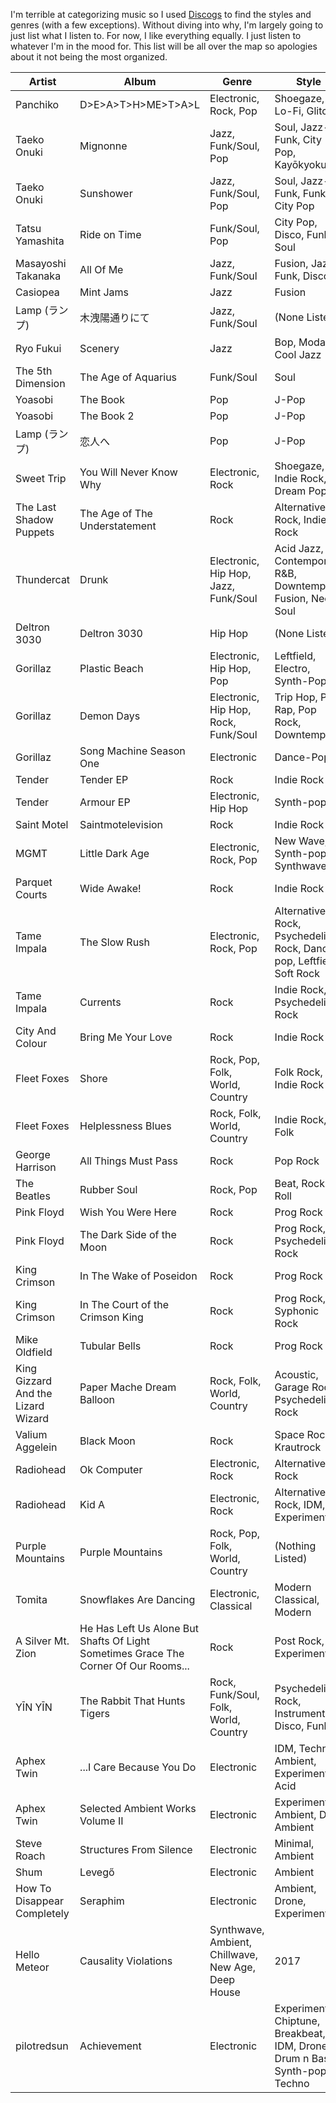 I'm terrible at categorizing music so I used [Discogs](https://www.discogs.com) to find the styles and genres (with a few exceptions). Without diving into why, I'm largely going to just list what I listen to. For now, I like everything equally. I just listen to whatever I'm in the mood for. This list will be all over the map so apologies about it not being the most organized.

| Artist | Album | Genre | Style | Year | 
| ------ | ----- | ----- | ----- | ---- | 
| Panchiko | D>E>A>T>H>ME>T>A>L | Electronic, Rock, Pop | Shoegaze, Lo-Fi, Glitch | 2000 |
| Taeko Onuki | Mignonne | Jazz, Funk/Soul, Pop | Soul, Jazz-Funk, City Pop, Kayōkyoku | 1978 |
| Taeko Onuki | Sunshower | Jazz, Funk/Soul, Pop | Soul, Jazz-Funk, Funk, City Pop | 1977 |
| Tatsu Yamashita | Ride on Time | Funk/Soul, Pop | City Pop, Disco, Funk, Soul | 1980 |
| Masayoshi Takanaka | All Of Me | Jazz, Funk/Soul | Fusion, Jazz-Funk, Disco | 1979 |
| Casiopea | Mint Jams | Jazz | Fusion | 1982 | 
| Lamp (ランプ) | 木洩陽通りにて | Jazz, Funk/Soul | (None Listed) | 2005 | 
| Ryo Fukui | Scenery | Jazz | Bop, Modal, Cool Jazz | 1976 | 
| The 5th Dimension | The Age of Aquarius | Funk/Soul | Soul | 1969 | 
| Yoasobi | The Book | Pop | J-Pop | 2021 |
| Yoasobi | The Book 2 | Pop | J-Pop | 2021 |
| Lamp (ランプ) | 恋人へ | Pop | J-Pop | 2004 | 
| Sweet Trip | You Will Never Know Why | Electronic, Rock | Shoegaze, Indie Rock, Dream Pop | 2009 | 
| The Last Shadow Puppets | The Age of The Understatement | Rock | Alternative Rock, Indie Rock | 2008 |
| Thundercat | Drunk | Electronic, Hip Hop, Jazz, Funk/Soul | Acid Jazz, Contemporary R&B, Downtempo, Fusion, Neo Soul | 2017 | 
| Deltron 3030 | Deltron 3030 | Hip Hop | (None Listed) | 2000 |
| Gorillaz | Plastic Beach | Electronic, Hip Hop, Pop | Leftfield, Electro, Synth-Pop | 2010 |
| Gorillaz | Demon Days | Electronic, Hip Hop, Rock, Funk/Soul | Trip Hop, Pop Rap, Pop Rock, Downtempo | 2005 | 
| Gorillaz | Song Machine Season One | Electronic | Dance-Pop | 2020 | 
| Tender | Tender EP | Rock | Indie Rock | 2016 |
| Tender | Armour EP | Electronic, Hip Hop | Synth-pop | 2015 |
| Saint Motel | Saintmotelevision | Rock | Indie Rock | 2016 |
| MGMT | Little Dark Age | Electronic, Rock, Pop | New Wave, Synth-pop, Synthwave | 2018 |
| Parquet Courts | Wide Awake! | Rock | Indie Rock | 2018 |
| Tame Impala | The Slow Rush | Electronic, Rock, Pop | Alternative Rock, Psychedelic Rock, Dance-pop, Leftfield, Soft Rock | 2020 |
| Tame Impala | Currents | Rock | Indie Rock, Psychedelic Rock | 2015 |
| City And Colour | Bring Me Your Love | Rock | Indie Rock | 2008 |
| Fleet Foxes | Shore | Rock, Pop, Folk, World, Country | Folk Rock, Indie Rock | 2020 | 
| Fleet Foxes | Helplessness Blues | Rock, Folk, World, Country | Indie Rock, Folk | 2011 | 
| George Harrison | All Things Must Pass | Rock | Pop Rock | 1970 |
| The Beatles | Rubber Soul | Rock, Pop | Beat, Rock & Roll | 1965 |
| Pink Floyd | Wish You Were Here | Rock | Prog Rock | 1975 |
| Pink Floyd | The Dark Side of the Moon | Rock | Prog Rock, Psychedelic Rock | 1973 |
| King Crimson | In The Wake of Poseidon | Rock | Prog Rock | 1970 |
| King Crimson | In The Court of the Crimson King | Rock | Prog Rock, Syphonic Rock | 1969 | 
| Mike Oldfield | Tubular Bells | Rock | Prog Rock | 1973 | 
| King Gizzard And the Lizard Wizard | Paper Mache Dream Balloon | Rock, Folk, World, Country | Acoustic, Garage Rock, Psychedelic Rock | 2015 | 
| Valium Aggelein | Black Moon | Rock | Space Rock, Krautrock | 2020 |
| Radiohead | Ok Computer | Electronic, Rock | Alternative Rock | 1997 |
| Radiohead | Kid A | Electronic, Rock | Alternative Rock, IDM, Experimental | 2000 |
| Purple Mountains | Purple Mountains | Rock, Pop, Folk, World, Country | (Nothing Listed) | 2019 |
| Tomita | Snowflakes Are Dancing | Electronic, Classical | Modern Classical, Modern | 1974 |
| A Silver Mt. Zion | He Has Left Us Alone But Shafts Of Light Sometimes Grace The Corner Of Our Rooms... | Rock | Post Rock, Experimental | 2000 |
| YĪN YĪN | The Rabbit That Hunts Tigers | Rock, Funk/Soul, Folk, World, Country | Psychedelic Rock, Instrumental, Disco, Funk | 2019 |
| Aphex Twin | ...I Care Because You Do | Electronic | IDM, Techno, Ambient, Experimental, Acid | 1995 | 
| Aphex Twin | Selected Ambient Works Volume II | Electronic | Experimental, Ambient, Dark Ambient | 1994 | 
| Steve Roach | Structures From Silence | Electronic | Minimal, Ambient | 1984 | 
| Shum | Levegő | Electronic | Ambient | 2018 | 
| How To Disappear Completely | Seraphim | Electronic | Ambient, Drone, Experimental | 2019 |
| Hello Meteor | Causality Violations | Synthwave, Ambient, Chillwave, New Age, Deep House | 2017 |
| pilotredsun | Achievement | Electronic | Experimental, Chiptune, Breakbeat, IDM, Drone, Drum n Bass, Synth-pop, Techno | 2016 |
